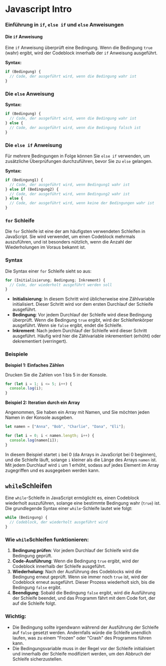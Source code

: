 # Javascript Intro

### Einführung in `if`, `else if` und `else` Anweisungen

#### Die `if` Anweisung
Eine `if` Anweisung überprüft eine Bedingung. Wenn die Bedingung `true` (wahr) ergibt, wird der Codeblock innerhalb der `if` Anweisung ausgeführt.

**Syntax:**

```javascript
if (Bedingung) {
  // Code, der ausgeführt wird, wenn die Bedingung wahr ist
}
```

### Die `else` Anweisung

**Syntax:**

```javascript
if (Bedingung) {
  // Code, der ausgeführt wird, wenn die Bedingung wahr ist
} else {
  // Code, der ausgeführt wird, wenn die Bedingung falsch ist
}
```

### Die `else if` Anweisung

Für mehrere Bedingungen in Folge können Sie `else if` verwenden, um zusätzliche Überprüfungen durchzuführen, bevor Sie zu `else` gelangen.

**Syntax:**

```javascript
if (Bedingung1) {
  // Code, der ausgeführt wird, wenn Bedingung1 wahr ist
} else if (Bedingung2) {
  // Code, der ausgeführt wird, wenn Bedingung2 wahr ist
} else {
  // Code, der ausgeführt wird, wenn keine der Bedingungen wahr ist
}
```
### `for` Schleife

Die `for` Schleife ist eine der am häufigsten verwendeten Schleifen in JavaScript. Sie wird verwendet, um einen Codeblock mehrmals auszuführen, und ist besonders nützlich, wenn die Anzahl der Wiederholungen im Voraus bekannt ist.

### Syntax

Die Syntax einer `for` Schleife sieht so aus:

```jsx
for (Initialisierung; Bedingung; Inkrement) {
  // Code, der wiederholt ausgeführt werden soll
}
```

- **Initialisierung**: In diesem Schritt wird üblicherweise eine Zählvariable initialisiert. Dieser Schritt wird vor dem ersten Durchlauf der Schleife ausgeführt.
- **Bedingung**: Vor jedem Durchlauf der Schleife wird diese Bedingung überprüft. Wenn die Bedingung `true` ergibt, wird der Schleifenkörper ausgeführt. Wenn sie `false` ergibt, endet die Schleife.
- **Inkrement**: Nach jedem Durchlauf der Schleife wird dieser Schritt ausgeführt. Häufig wird hier die Zählvariable inkrementiert (erhöht) oder dekrementiert (verringert).

### Beispiele

**Beispiel 1: Einfaches Zählen**

Drucken Sie die Zahlen von 1 bis 5 in der Konsole.

```jsx
for (let i = 1; i <= 5; i++) {
  console.log(i);
}
```

**Beispiel 2: Iteration durch ein Array**

Angenommen, Sie haben ein Array mit Namen, und Sie möchten jeden Namen in der Konsole ausgeben.

```jsx
let namen = ["Anna", "Bob", "Charlie", "Dana", "Eli"];

for (let i = 0; i < namen.length; i++) {
  console.log(namen[i]);
}
```

In diesem Beispiel startet `i` bei 0 (da Arrays in JavaScript bei 0 beginnen), und die Schleife läuft, solange `i` kleiner als die Länge des Arrays `namen` ist. Mit jedem Durchlauf wird `i` um 1 erhöht, sodass auf jedes Element im Array zugegriffen und es ausgegeben werden kann.

## `while`Schleifen

Eine `while`-Schleife in JavaScript ermöglicht es, einen Codeblock wiederholt auszuführen, solange eine bestimmte Bedingung wahr (`true`) ist. Die grundlegende Syntax einer `while`-Schleife lautet wie folgt:

```jsx
while (Bedingung) {
  // Codeblock, der wiederholt ausgeführt wird
}

```

### Wie `while`Schleifen funktionieren:

1. **Bedingung prüfen**: Vor jedem Durchlauf der Schleife wird die Bedingung geprüft.
2. **Code-Ausführung**: Wenn die Bedingung `true` ergibt, wird der Codeblock innerhalb der Schleife ausgeführt.
3. **Wiederholung**: Nach der Ausführung des Codeblocks wird die Bedingung erneut geprüft. Wenn sie immer noch `true` ist, wird der Codeblock erneut ausgeführt. Dieser Prozess wiederholt sich, bis die Bedingung `false` ergibt.
4. **Beendigung**: Sobald die Bedingung `false` ergibt, wird die Ausführung der Schleife beendet, und das Programm fährt mit dem Code fort, der auf die Schleife folgt.

### Wichtig:

- Die Bedingung sollte irgendwann während der Ausführung der Schleife auf `false` gesetzt werden. Andernfalls würde die Schleife unendlich laufen, was zu einem "Frozen" oder "Crash" des Programms führen kann.
- Die Bedingungsvariable muss in der Regel vor der Schleife initialisiert und innerhalb der Schleife modifiziert werden, um den Abbruch der Schleife sicherzustellen.